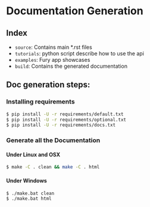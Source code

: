 # Documentation Generation

## Index

-   ``source``: Contains main *.rst files
-   ``tutorials``: python script describe how to use the api
-   ``examples``: Fury app showcases 
-   ``build``: Contains the generated documentation

## Doc generation steps:

### Installing requirements

```bash
$ pip install -U -r requirements/default.txt
$ pip install -U -r requirements/optional.txt
$ pip install -U -r requirements/docs.txt
```

### Generate all the Documentation

#### Under Linux and OSX

```bash
$ make -C . clean && make -C . html
```

#### Under Windows

```bash
$ ./make.bat clean
$ ./make.bat html
```